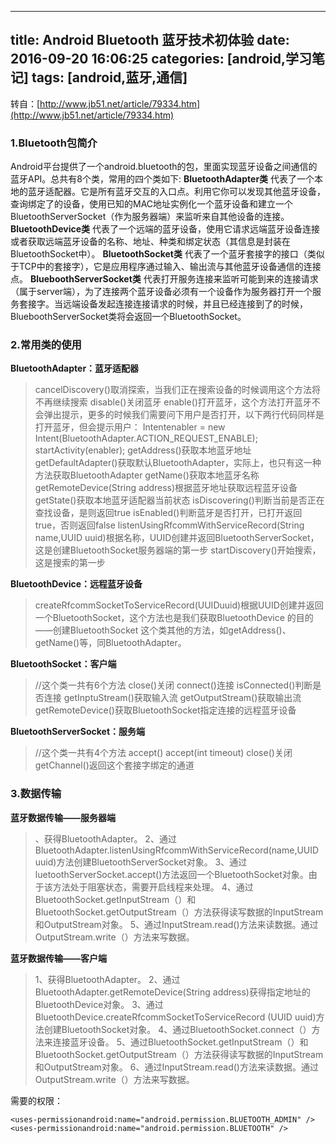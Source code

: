 ﻿
---
title: Android Bluetooth 蓝牙技术初体验
date: 2016-09-20 16:06:25
categories: [android,学习笔记]
tags: [android,蓝牙,通信]
---


转自：[http://www.jb51.net/article/79334.htm](http://www.jb51.net/article/79334.htm)

### 1.Bluetooth包简介
Android平台提供了一个android.bluetooth的包，里面实现蓝牙设备之间通信的蓝牙API。总共有8个类，常用的四个类如下:
**BluetoothAdapter类**
代表了一个本地的蓝牙适配器。它是所有蓝牙交互的入口点。利用它你可以发现其他蓝牙设备，查询绑定了的设备，使用已知的MAC地址实例化一个蓝牙设备和建立一个BluetoothServerSocket（作为服务器端）来监听来自其他设备的连接。<!--more-->
**BluetoothDevice类**
代表了一个远端的蓝牙设备，使用它请求远端蓝牙设备连接或者获取远端蓝牙设备的名称、地址、种类和绑定状态（其信息是封装在BluetoothSocket中）。
**BluetoothSocket类**
代表了一个蓝牙套接字的接口（类似于TCP中的套接字），它是应用程序通过输入、输出流与其他蓝牙设备通信的连接点。
**BlueboothServerSocket类**
代表打开服务连接来监听可能到来的连接请求（属于server端），为了连接两个蓝牙设备必须有一个设备作为服务器打开一个服务套接字。当远端设备发起连接连接请求的时候，并且已经连接到了的时候，BlueboothServerSocket类将会返回一个BluetoothSocket。

### 2.常用类的使用
**BluetoothAdapter：蓝牙适配器**
> cancelDiscovery()取消探索，当我们正在搜索设备的时候调用这个方法将不再继续搜索
disable()关闭蓝牙
enable()打开蓝牙，这个方法打开蓝牙不会弹出提示，更多的时候我们需要问下用户是否打开，以下两行代码同样是打开蓝牙，但会提示用户：
Intentenabler = new Intent(BluetoothAdapter.ACTION_REQUEST_ENABLE);
startActivity(enabler);
getAddress()获取本地蓝牙地址
getDefaultAdapter()获取默认BluetoothAdapter，实际上，也只有这一种方法获取BluetoothAdapter
getName()获取本地蓝牙名称
getRemoteDevice(String address)根据蓝牙地址获取远程蓝牙设备
getState()获取本地蓝牙适配器当前状态
isDiscovering()判断当前是否正在查找设备，是则返回true
isEnabled()判断蓝牙是否打开，已打开返回true，否则返回false
listenUsingRfcommWithServiceRecord(String name,UUID uuid)根据名称，UUID创建并返回BluetoothServerSocket，这是创建BluetoothSocket服务器端的第一步
startDiscovery()开始搜索，这是搜索的第一步

**BluetoothDevice：远程蓝牙设备**
> createRfcommSocketToServiceRecord(UUIDuuid)根据UUID创建并返回一个BluetoothSocket，这个方法也是我们获取BluetoothDevice
的目的——创建BluetoothSocket
这个类其他的方法，如getAddress()、getName()等，同BluetoothAdapter。

**BluetoothSocket：客户端**
> //这个类一共有6个方法
close()关闭
connect()连接
isConnected()判断是否连接
getInptuStream()获取输入流
getOutputStream()获取输出流
getRemoteDevice()获取BluetoothSocket指定连接的远程蓝牙设备

**BluetoothServerSocket：服务端**
> //这个类一共有4个方法
accept()
accept(int timeout)
close()关闭
getChannel()返回这个套接字绑定的通道

### 3.数据传输
**蓝牙数据传输——服务器端**
> 、获得BluetoothAdapter。 
2、通过BluetoothAdapter.listenUsingRfcommWithServiceRecord(name,UUID uuid)方法创建BluetoothServerSocket对象。 
3、通过luetoothServerSocket.accept()方法返回一个BluetoothSocket对象。由于该方法处于阻塞状态，需要开启线程来处理。 
4、通过BluetoothSocket.getInputStream（）和BluetoothSocket.getOutputStream（）方法获得读写数据的InputStream和OutputStream对象。 
5、通过InputStream.read()方法来读数据。通过OutputStream.write（）方法来写数据。

**蓝牙数据传输——客户端**
> 1、获得BluetoothAdapter。 
2、通过BluetoothAdapter.getRemoteDevice(String address)获得指定地址的BluetoothDevice对象。 
3、通过BluetoothDevice.createRfcommSocketToServiceRecord (UUID uuid)方法创建BluetoothSocket对象。 
4、通过BluetoothSocket.connect（）方法来连接蓝牙设备。 
5、通过BluetoothSocket.getInputStream（）和BluetoothSocket.getOutputStream（）方法获得读写数据的InputStream和OutputStream对象。 
6、通过InputStream.read()方法来读数据。通过OutputStream.write（）方法来写数据。

需要的权限：
```
<uses-permissionandroid:name="android.permission.BLUETOOTH_ADMIN" />
<uses-permissionandroid:name="android.permission.BLUETOOTH" />
```




